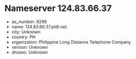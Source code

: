 # Nameserver 124.83.66.37

* as_number: 9299
* name: 124.83.66.37.pldt.net.
* city: Unknown
* country: PH
* organization: Philippine Long Distance Telephone Company
* version: Unknown
* dnssec: Unknown
